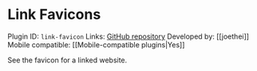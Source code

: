 # Link Favicons

Plugin ID: `link-favicon`
Links: [GitHub repository](https://github.com/joethei/obsidian-link-favicon)
Developed by: [[joethei]]
Mobile compatible: [[Mobile-compatible plugins|Yes]]

See the favicon for a linked website. 
